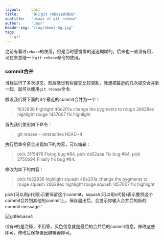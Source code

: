 ```yaml
---
layout:     post
title:      "关于git rebase的使用"
subtitle:   "usage of git rebase"
author:     "Jayn"
header-img: "/img/about-bg.jpg"
tags:
  - git
---
```


之前有看过`rebase`的使用，但是当时感觉看的迷迷糊糊的，后来也一直没有用，现在来总结一下`git rebase`命令的使用。

### commit合并

当我进行了多次提交，然后感觉有些提交比较混乱，我想把最近的几次提交合并到一起，就可以使用`git rebase`命令.

假设我们将下面的4个最近的commit合并为一个：

>fb32838 highlight 
>46e201a change the pygments to rouge
>2b628ec highlight rouge 
>1d57607 fix highlight

首先我们使用如下命令：

>git rebase --interactive HEAD~4

执行后命令窗会出现如下的内容，可以编辑：

>pick 31f5476 Fixing bug #84. 
>pick da52aaa Fix bug #84. 
>pick 2750b94 Finally fix bug #84.

修改为如下的内容：

>pick   fb32838 highlight 
>squash 46e201a change the pygments to rouge
>squash 2b628ec highlight rouge 
>squash 1d57607 fix highlight

pick(可以用p代替)示要保留这个commit，squash(可以用s代替)表示要将这个commit合并到其他的commit上。保存退出后，会提示你输入合并后的新的commit message：

![gitRebase4](http://7xniym.com1.z0.glb.clouddn.com/gitRebase4.png)

带有`#`的是注释，不用管，灰色信息就是最后的合并后的commit信息，修改这些即可。修改后保存退出编辑器即可。
